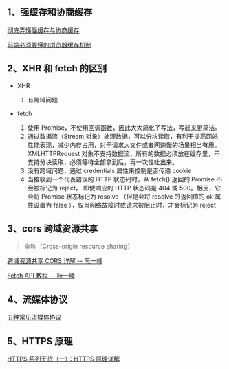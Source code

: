 ## 1、强缓存和协商缓存

[彻底弄懂强缓存与协商缓存](https://www.jianshu.com/p/9c95db596df5)

[前端必须要懂的浏览器缓存机制](https://www.cnblogs.com/dreamingbaobei/p/9804445.html)

## 2、XHR 和 fetch 的区别

- XHR

  1.  有跨域问题

- fetch
  1. 使用 Promise，不使用回调函数，因此大大简化了写法，写起来更简洁。
  2. 通过数据流（Stream 对象）处理数据，可以分块读取，有利于提高网站性能表现，减少内存占用，对于请求大文件或者网速慢的场景相当有用。XMLHTTPRequest 对象不支持数据流，所有的数据必须放在缓存里，不支持分块读取，必须等待全部拿到后，再一次性吐出来。
  3. 没有跨域问题，通过 credentials 属性来控制是否传递 cookie
  4. 当接收到一个代表错误的 HTTP 状态码时，从 fetch() 返回的 Promise 不会被标记为 reject， 即使响应的 HTTP 状态码是 404 或 500。相反，它会将 Promise 状态标记为 resolve （但是会将 resolve 的返回值的 ok 属性设置为 false ），仅当网络故障时或请求被阻止时，才会标记为 reject

## 3、cors 跨域资源共享

> 全称（Cross-origin resource sharing）

[跨域资源共享 CORS 详解 -- 阮一峰](http://www.ruanyifeng.com/blog/2016/04/cors.html)

[Fetch API 教程 -- 阮一峰](https://www.ruanyifeng.com/blog/2020/12/fetch-tutorial.html)

## 4、流媒体协议

[五种常见流媒体协议](https://www.jianshu.com/p/d71ceef679de)

## 5、HTTPS 原理

[HTTPS 系列干货（一）：HTTPS 原理详解](https://zhuanlan.zhihu.com/p/27395037)
